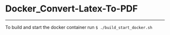 # Docker_Convert-Latex-To-PDF
---
To build and start the docker container run 
```$ ./build_start_docker.sh```
